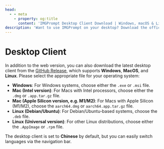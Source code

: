 ```yaml
---
head:
  - - meta
    - property: og:title
      content: 'IMGPrompt Desktop Client Download | Windows, macOS & Linux'
description: 'Want to use IMGPrompt on your desktop? Download the official client for Windows, macOS (Intel/M1/M2), and Linux for a native app experience and more convenient AI art creation.'
---
```


# Desktop Client

In addition to the web version, you can also download the latest desktop client from the [GitHub Release](https://github.com/rockbenben/img-prompt/releases/latest), which supports **Windows**, **MacOS**, and **Linux**. Please select the appropriate file for your operating system:

- **Windows**: For Windows systems, choose either the `.exe` or `.msi` file.
- **Mac (Intel version)**: For Macs with Intel processors, choose either the `.dmg` or `.app.tar.gz` file.
- **Mac (Apple Silicon version, e.g. M1/M2)**: For Macs with Apple Silicon (M1/M2), choose the `aarch64.dmg` or `aarch64.app.tar.gz` file.
- **Linux (Debian/Ubuntu)**: For Debian/Ubuntu-based systems, choose the `.deb` file.
- **Linux (Universal version)**: For other Linux distributions, choose either the `.AppImage` or `.rpm` file.

The desktop client is set to **Chinese** by default, but you can easily switch languages via the navigation bar.
